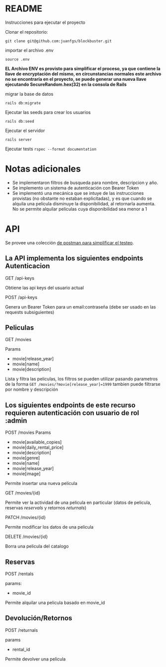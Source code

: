 README
=====
Instrucciones para ejecutar el proyecto

Clonar el repositorio:

`git clone git@github.com:juanfgs/blockbuster.git`

importar el archivo .env

`source .env`

__EL Archivo ENV es provisto para simplificar el proceso,
ya que contiene la llave de encryptación del mismo, en
circunstancias normales este archivo 
no se encontraría en el proyecto, se puede generar
una nueva llave ejecutando SecureRandom.hex(32) en la 
consola de Rails__

migrar la base de datos

`rails db:migrate`

Ejecutar las seeds para crear los usuarios 

`rails db:seed`

Ejecutar el servidor 

`rails server`

Ejecutar tests
`rspec --format documentation`

Notas adicionales
===========

* Se implementaron filtros de busqueda para nombre, descripcion y año. 
* Se implemento un sistema de autenticación con Bearer Token 
* Se implementó una mecánica que se intuye de las instrucciones provistas (no obstante no estaban explicitadas), y
 es que cuando se alquila una película disminuye la disponibilidad, al retornarla aumenta. 
No se permite alquilar peliculas cuya disponibilidad sea menor a 1


API 
=== 
Se provee una colección [de postman para simplificar el testeo](https://github.com/juanfgs/blockbuster/blob/main/resources/Blockbuster%20API.postman_collection.json).

La API implementa los siguientes endpoints
Autenticacion
------------
GET /api-keys

Obtiene las api keys del usuario actual

POST /api-keys

Genera un Bearer Token para un email:contraseña (debe ser usado en las requests subsiguientes)

Peliculas
--------


GET /movies

Params

* movie[release_year]
* movie[name]
* movie[description]

Lista y filtra las peliculas, los filtros
 se pueden utilizar pasando parametros de la forma
`GET /movies/?movie[release_year]=1999` tambien puede filtrarse por nombre y descripción

Los siguientes endpoints de este recurso requieren autenticación con usuario de rol :admin
------------

POST /movies
Params

* movie[available_copies]
* movie[daily_rental_price]
* movie[description]
* movie[genre]
* movie[name]
* movie[release_year]
* movie[image]

Permite insertar una nueva pelicula 

GET /movies/{id}

Permite ver la actividad de una pelicula en particular (datos de pelicula, reservas *reservals* y retornos *returnals*)

PATCH /movies/{id}

Permite modificar los datos de una pelicula

DELETE /movies/{id}

Borra una pelicula del catalogo

Reservas
-----------

POST /rentals

params:

* movie_id

Permite alquilar una pelicula basado en movie_id

Devolución/Retornos
--------------------

POST /returnals

params

* rental_id

Permite devolver una pelicula


